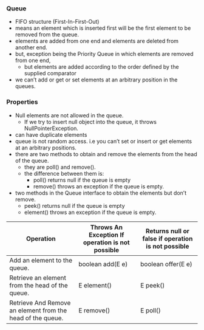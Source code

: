 ### Queue
- FIFO structure (First-In-First-Out)
- means an element which is inserted first will be the first element to be removed from the queue.
- elements are added from one end and elements are deleted from another end. 
- but, exception being the Priority Queue in which elements are removed from one end, 
    - but elements are added according to the order defined by the supplied comparator
- we can’t add or get or set elements at an arbitrary position in the queues.

### Properties
- Null elements are not allowed in the queue. 
    - If we try to insert null object into the queue, it throws NullPointerException.
- can have duplicate elements
- queue is not random access. i.e you can’t set or insert or get elements at an arbitrary positions.
- there are two methods to obtain and remove the elements from the head of the queue. 
    - they are poll() and remove(). 
    - the difference between them is:
        - poll() returns null if the queue is empty
        - remove() throws an exception if the queue is empty.
- two methods in the Queue interface to obtain the elements but don’t remove.
    - peek() returns null if the queue is empty
    - element() throws an exception if the queue is empty.

| Operation | Throws An Exception If operation is not possible | Returns null or false if operation is not possible |
|---|---|---|
| Add an element to the queue. |  boolean add(E e) |  boolean offer(E e) |
| Retrieve an element from the head of the queue. |  E element() | E peek() |
| Retrieve And Remove an element from the head of the queue. | E remove() | E poll() |


